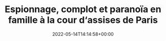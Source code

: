 ---
title: Espionnage, complot et paranoïa en famille à la cour d‘assises de Paris
date: 2022-05-14T14:14:58+00:00
concerned:
  - sophie-rey-gascon
press:
  title: Libération
  url: https://www.liberation.fr/societe/police-justice/espionnage-complot-et-paranoia-en-famille-a-la-cour-dassises-de-paris-20220513_RGCOC7XA3FE7LGW7JR6EEFZEEM/
---